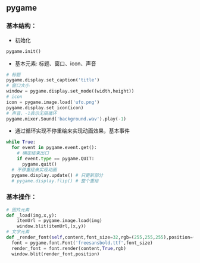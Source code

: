 ## pygame
### 基本结构：
* 初始化
```python
pygame.init()
```
* 基本元素: 标题、窗口、icon、声音
```python
# 标题
pygame.display.set_caption('title')
# 窗口大小
window = pygame.display.set_mode((width,height))
# icon
icon = pygame.image.load('ufo.png')
pygame.display.set_icon(icon)
# 声音，-1表示无限循环
pygame.mixer.Sound('background.wav').play(-1)
```
* 通过循环实现不停重绘来实现动画效果，基本事件
```python
while True:
  for event in pygame.event.get():
    # 确定结束出口
    if event.type == pygame.QUIT:
      pygame.quit()
  # 不停重绘来实现动画
  pygame.display.update() # 只更新部分
  # pygame.display.flip() # 整个重绘
```

### 基本操作：
```python
# 图片元素
def _load(img,x,y):
    itemUrl = pygame.image.load(img)
    window.blit(itemUrl,(x,y))
# 文字元素
def _render_font(self,content,font_size=32,rgb=(255,255,255),position=(10,10)):
  font = pygame.font.Font('freesansbold.ttf',font_size)
  render_font = font.render(content,True,rgb)
  window.blit(render_font,position)
```